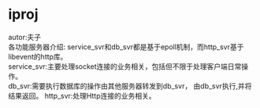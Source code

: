 # iproj
  
autor:夫子  
各功能服务器介绍:
service_svr和db_svr都是基于epoll机制，而http_svr基于libevent的http库。  
service_svr:主要处理socket连接的业务相关，包括但不限于处理客户端日常操作。  
db_svr:需要执行数据库的操作由其他服务器转发到db_svr， 由db_svr执行,并将结果返回。 
http_svr:处理Http连接的业务相关。 
